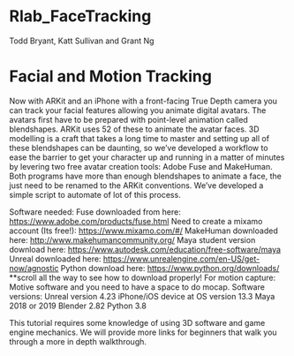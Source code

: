 # Rlab_FaceTracking

Todd Bryant, Katt Sullivan and Grant Ng

# Facial and Motion Tracking
Now with ARKit and an iPhone with a front-facing True Depth camera you can track your facial features allowing you animate digital avatars. The avatars first have to be prepared with point-level animation called blendshapes.  ARKit uses 52 of these to animate the avatar faces.  3D modelling is a craft that takes a long time to master and setting up all of these blendshapes can be daunting, so we’ve developed a workflow to ease the barrier to get your character up and running in a matter of minutes by levering two free avatar creation tools: Adobe Fuse and MakeHuman. Both programs have more than enough blendshapes to animate a face, the just need to be renamed to the ARKit conventions. We’ve developed a simple script to automate of lot of this process.

Software needed: 
Fuse downloaded from here: https://www.adobe.com/products/fuse.html
Need to create a mixamo account (Its free!): https://www.mixamo.com/#/
MakeHuman downloaded here: http://www.makehumancommunity.org/
Maya student version download here: https://www.autodesk.com/education/free-software/maya
Unreal downloaded here: https://www.unrealengine.com/en-US/get-now/agnostic
Python download here: https://www.python.org/downloads/ **scroll all the way to see how to download properly!
For motion capture: 
Motive software and you need to have a space to do mocap. 
Software versions:
Unreal version 4.23
iPhone/iOS device at OS version 13.3 
Maya 2018 or 2019
Blender 2.82
Python 3.8  

This tutorial requires some knowledge of using 3D software and game engine mechanics. We will provide more links for beginners that walk you through a more in depth walkthrough. 


